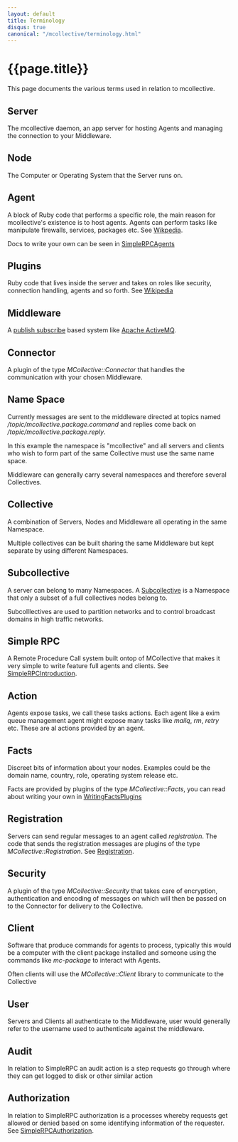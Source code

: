 ```yaml
---
layout: default
title: Terminology
disqus: true
canonical: "/mcollective/terminology.html"
---
```

[Software_agent]: http://en.wikipedia.org/wiki/Software_agent
[Plugin]: http://en.wikipedia.org/wiki/Plugin
[Publish_subscribe]: http://en.wikipedia.org/wiki/Publish_subscribe
[Apache ActiveMQ]: http://activemq.apache.org/
[SimpleRPCAgents]: /mcollective1.2/simplerpc/agents.html
[SimpleRPCIntroduction]: /mcollective1.2/simplerpc/
[WritingFactsPlugins]: /mcollective1.2/reference/plugins/facts.html
[Subcollective]: /mcollective1.2/reference/basic/subcollectives.html
[Registration]: /mcollective1.2/reference/plugins/registration.html
[SimpleRPCAuthorization]: /mcollective1.2/simplerpc/authorization.html

# {{page.title}}
This page documents the various terms used in relation to mcollective.

## Server
The mcollective daemon, an app server for hosting Agents and managing
the connection to your Middleware.

## Node
The Computer or Operating System that the Server runs on.

## Agent
A block of Ruby code that performs a specific role, the main reason for
mcollective's existence is to host agents.  Agents can perform tasks like
manipulate firewalls, services, packages etc. See [Wikpedia][Software_agent].

Docs to write your own can be seen in [SimpleRPCAgents]

## Plugins
Ruby code that lives inside the server and takes on roles like security, connection
handling, agents and so forth.  See [Wikipedia][Plugin]

## Middleware
A [publish subscribe][Publish_subscribe] based system like [Apache ActiveMQ].

## Connector
A plugin of the type *MCollective::Connector* that handles the communication with your chosen Middleware.

## Name Space
Currently messages are sent to the middleware directed at topics named */topic/mcollective.package.command*
and replies come back on */topic/mcollective.package.reply*.

In this example the namespace is "mcollective" and all servers and clients who wish to form part of the same
Collective must use the same name space.

Middleware can generally carry several namespaces and therefore several Collectives.

## Collective
A combination of Servers, Nodes and Middleware all operating in the same Namespace.

Multiple collectives can be built sharing the same Middleware but kept separate by using different Namespaces.

## Subcollective
A server can belong to many Namespaces.  A [Subcollective] is a Namespace that only a subset of a full collectives nodes belong to.

Subcolllectives are used to partition networks and to control broadcast domains in high traffic networks.

## Simple RPC
A Remote Procedure Call system built ontop of MCollective that makes it very simple to write feature
full agents and clients.  See [SimpleRPCIntroduction].

## Action
Agents expose tasks, we call these tasks actions.  Each agent like a exim queue management agent might
expose many tasks like *mailq*, *rm*, *retry* etc.  These are al actions provided by an agent.

## Facts
Discreet bits of information about your nodes. Examples could be the domain name, country,
role, operating system release etc.

Facts are provided by plugins of the type *MCollective::Facts*, you can read about writing
your own in [WritingFactsPlugins]

## Registration
Servers can send regular messages to an agent called *registration*.  The code that sends the
registration messages are plugins of the type *MCollective::Registration*.  See [Registration].

## Security
A plugin of the type *MCollective::Security* that takes care of encryption, authentication
and encoding of messages on which will then be passed on to the Connector for delivery to the Collective.

## Client
Software that produce commands for agents to process, typically this would be a computer with
the client package installed and someone using the commands like *mc-package* to interact with Agents.

Often clients will use the *MCollective::Client* library to communicate to the Collective

## User
Servers and Clients all authenticate to the Middleware, user would generally refer to the username
used to authenticate against the middleware.

## Audit
In relation to SimpleRPC an audit action is a step requests go through where they can get
logged to disk or other similar action

## Authorization
In relation to SimpleRPC authorization is a processes whereby requests get allowed or denied
based on some identifying information of the requester.  See [SimpleRPCAuthorization].

